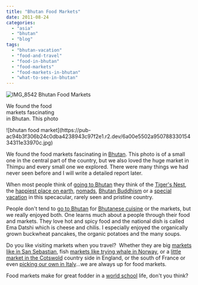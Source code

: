 ```yaml
---
title: "Bhutan Food Markets"
date: 2011-08-24
categories: 
  - "asia"
  - "bhutan"
  - "blog"
tags: 
  - "bhutan-vacation"
  - "food-and-travel"
  - "food-in-bhutan"
  - "food-markets"
  - "food-markets-in-bhutan"
  - "what-to-see-in-bhutan"
---
```


![IMG_8542](https://pub-ac94b3f306b24c0dba4238943c97f2e1.r2.dev/6a00e5502a95078833014e8a50f4bc970d.jpg) Bhutan Food Markets

We found the food  
markets fascinating  
in Bhutan. This photo

<!--more--> ![bhutan food market](https://pub-ac94b3f306b24c0dba4238943c97f2e1.r2.dev/6a00e5502a95078833015434311e33970c.jpg)  
  
  
We found the food markets fascinating in [Bhutan](http://en.wikipedia.org/wiki/Bhutan "Bhutan"). This photo is of a small one in the central part of the country, but we also loved the huge market in Thimpu and every small one we explored. There were many things we had never seen before and I will write a detailed report later.  
  
When most people think of [going to Bhutan](https://pub-ac94b3f306b24c0dba4238943c97f2e1.r2.dev/2011/05/travel-to-bhutan-.html "going to Bhutan") they think of the [Tiger's Nest](https://pub-ac94b3f306b24c0dba4238943c97f2e1.r2.dev/2011/07/tigers-nest-in-paro-bhutan.html#more "tiger's nest"), the [happiest place on earth](https://pub-ac94b3f306b24c0dba4238943c97f2e1.r2.dev/2011/07/bhutan-happiest-place-on-earth--1.html "happiest place on earth"), [nomads](https://pub-ac94b3f306b24c0dba4238943c97f2e1.r2.dev/2011/06/family-travel-bhutan-nomads.html "nomads"), [Bhutan Buddhism](https://pub-ac94b3f306b24c0dba4238943c97f2e1.r2.dev/2011/05/buddhist-bhutan-bliss.html "Buddhism in Bhutan") or a [special vacation](https://pub-ac94b3f306b24c0dba4238943c97f2e1.r2.dev/2011/05/family-vacation-in-bhutan.html "speical vacation in Bhutan") in this specacular, rarely seen and pristine country.  
  
People don't tend to [go to Bhutan](https://pub-ac94b3f306b24c0dba4238943c97f2e1.r2.dev/2011/06/bhutan-vacation-facts-and-myths.html "go to bhutan") for [Bhutanese cuisine](http://en.wikipedia.org/wiki/Bhutanese_cuisine "Bhutanese cuisine") or the markets, but we really enjoyed both. One learns much about a people through their food and markets. They love hot and spicy food and the national dish is called Ema Datshi which is cheese and chilis. I especially enjoyed the organically grown buckwheat pancakes, the organic potatoes and the many soups.  
  
Do you like visiting markets when you travel?  Whether they are big [markets like in San Sebastian](https://pub-ac94b3f306b24c0dba4238943c97f2e1.r2.dev/2009/07/food-shopping-san-sebastian-spain-unusual-markets-europe.html "food markets in San Sebastian"), fish [markets like trying whale in Norway](https://pub-ac94b3f306b24c0dba4238943c97f2e1.r2.dev/2009/08/family-travel-photo-norway-bergen-fish-market-fresh-salmon.html "food market eating whale norway"), or a [little market in the Cotswold](https://pub-ac94b3f306b24c0dba4238943c97f2e1.r2.dev/2009/07/family-travel-photoengland-food-market-fruit-foodie-red-current-.html "food market cotswold england") country side in England, or the south of France or even [picking our own in Italy](https://pub-ac94b3f306b24c0dba4238943c97f2e1.r2.dev/2010/06/family-travel-italy-verona-farm-stay-agritourismo-romeo-juliet-arena-opera.html "picking grapes italy")...we are always up for food markets.  
  
Food markets make for great fodder in a [world school](https://pub-ac94b3f306b24c0dba4238943c97f2e1.r2.dev/2010/03/long-term-family-travel-homeschool-roadschool-world-school-digitalnomad-lifestyle-design-virtual-.html "world school") life, don't you think?

